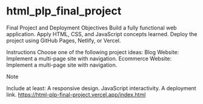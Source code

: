 # html_plp_final_project
Final Project and Deployment
Objectives
Build a fully functional web application. Apply HTML, CSS, and JavaScript concepts learned. Deploy the project using GitHub Pages, Netlify, or Vercel.

Instructions
Choose one of the following project ideas: Blog Website: Implement a multi-page site with navigation. Ecommerce Website: Implement a multi-page site with navigation.

Note

Include at least:
A responsive design.
JavaScript interactivity.
A deployment link.
https://html-plp-final-project.vercel.app/index.html
